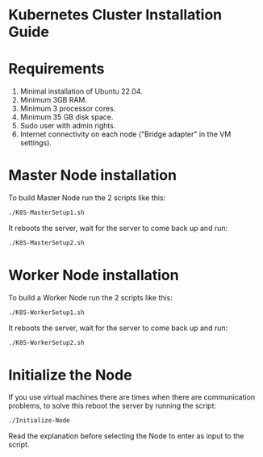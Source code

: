# Kubernetes Cluster Installation Guide

# Requirements
1. Minimal installation of Ubuntu 22.04.
2. Minimum 3GB RAM.
3. Minimum 3 processor cores.
4. Minimum 35 GB disk space.
5. Sudo user with admin rights.
6. Internet connectivity on each node ("Bridge adapter" in the VM settings). 

# Master Node installation
To build Master Node run the 2 scripts like this:
```sh
./K8S-MasterSetup1.sh
```
It reboots the server, wait for the server to come back up and run:
```sh
./K8S-MasterSetup2.sh
```
# Worker Node installation
To build a Worker Node run the 2 scripts like this:
```sh
./K8S-WorkerSetup1.sh
```
It reboots the server, wait for the server to come back up and run:
```sh
./K8S-WorkerSetup2.sh
```
# Initialize the Node
If you use virtual machines there are times when there are communication problems, to solve this reboot the server by running the script:
```sh
./Initialize-Node
```
Read the explanation before selecting the Node to enter as input to the script.
